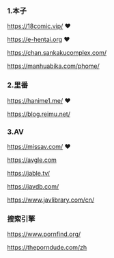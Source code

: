 ### 1.本子

https://18comic.vip/  ❤

https://e-hentai.org  ❤

https://chan.sankakucomplex.com/

https://manhuabika.com/phome/

### 2.里番

https://hanime1.me/  ❤

https://blog.reimu.net/

### 3.AV

https://missav.com/ ❤

https://avgle.com  

https://jable.tv/  

https://javdb.com/  

https://www.javlibrary.com/cn/ 


### 搜索引擎

https://www.pornfind.org/  

https://theporndude.com/zh  